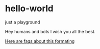 # hello-world
just a playground

Hey humans and bots
I wish you all the best.

[Here are faqs about this formating](https://help.github.com/articles/basic-writing-and-formatting-syntax/)
